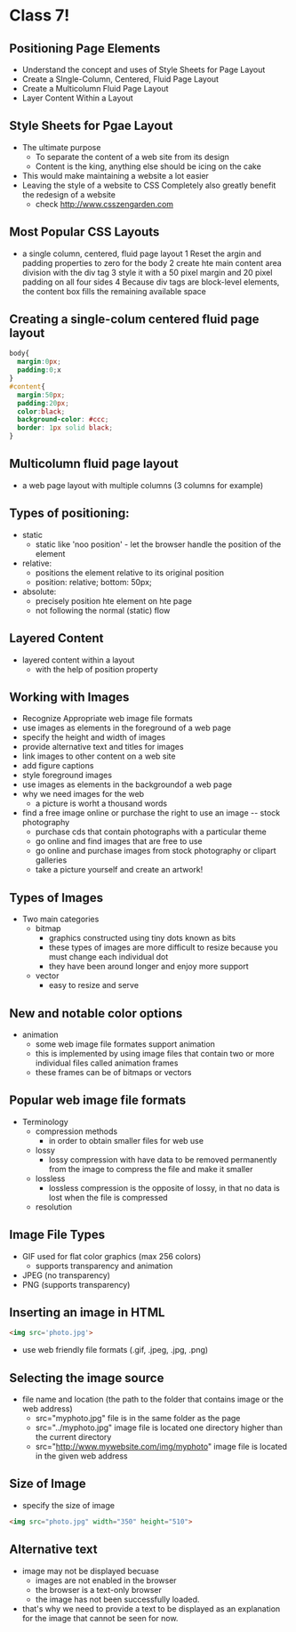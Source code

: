 # Class 7!

## Positioning Page Elements
- Understand the concept and uses of Style Sheets for Page Layout
- Create a SIngle-Column, Centered, Fluid Page Layout
- Create a Multicolumn Fluid Page Layout
- Layer Content Within a Layout

## Style Sheets for Pgae Layout
- The ultimate purpose
  - To separate the content of a web site from its design
  - Content is the king, anything else should be icing on the cake
- This would make maintaining a website a lot easier
- Leaving the style of a website to CSS Completely also greatly benefit the redesign of a website
  - check http://www.csszengarden.com

## Most Popular CSS Layouts
- a single column, centered, fluid page layout
 1 Reset the argin and padding properties to zero for the body
 2 create hte main content area division with the div tag
 3 style it with a 50 pixel margin and 20 pixel padding on all four sides
 4 Because div tags are block-level elements, the content box fills the remaining available space

## Creating a single-colum centered fluid page layout
```css
body{
  margin:0px;
  padding:0;x
}
#content{
  margin:50px;
  padding:20px;
  color:black;
  background-color: #ccc;
  border: 1px solid black;
}
```

## Multicolumn fluid page layout
- a web page layout with multiple columns (3 columns for example)

## Types of positioning:
- static
  - static like 'noo position' - let the browser handle the position of the element
- relative:
  - positions the element relative to its original position
  - position: relative; bottom: 50px;
- absolute:
  - precisely position hte element on hte page
  - not following the normal (static) flow

## Layered Content
- layered content within a layout
  - with the help of position property

## Working with Images
- Recognize Appropriate web image file formats
- use images as elements in the foreground of a web page
- specify the height and width of images
- provide alternative text and titles for images
- link images to other content on a web site
- add figure captions
- style foreground images
- use images as elements in the backgroundof a web page
- why we need images for the web
  - a picture is worht a thousand words
- find a free image online or purchase the right to use an image -- stock photography
  - purchase cds that contain photographs with a particular theme
  - go online and find images that are free to use
  - go online and purchase images from stock photography or clipart galleries
  - take a picture yourself and create an artwork!

## Types of Images
- Two main categories
  - bitmap
    - graphics constructed using tiny dots known as bits
    - these types of images are more difficult to resize because you must change each individual dot
    - they have been around longer and enjoy more support
  - vector
    - easy to resize and serve

## New and notable color options
- animation
  - some web image file formates support animation
  - this is implemented by using image files that contain two or more individual files called animation frames
  - these frames can be of bitmaps or vectors

## Popular web image file formats
- Terminology
  - compression methods
    - in order to obtain smaller files for web use
  - lossy
    - lossy compression with have data to be removed permanently from the image to compress the file and make it smaller
  - lossless
    - lossless compression is the opposite of lossy, in that no data is lost when the file is compressed
  - resolution

## Image File Types
- GIF used for flat color graphics (max 256 colors)
  - supports transparency and animation
- JPEG (no transparency)
- PNG (supports transparency)

## Inserting an image in HTML
```html
<img src='photo.jpg'>
```
- use web friendly file formats (.gif, .jpeg, .jpg, .png)

## Selecting the image source
- file name and location (the path to the folder that contains image or the web address)
  - src="myphoto.jpg" file is in the same folder as the page
  - src="../myphoto.jpg" image file is located one directory higher than the current directory
  - src="http://www.mywebsite.com/img/myphoto" image file is located in the given web address

## Size of Image
- specify the size of image
```html
<img src="photo.jpg" width="350" height="510">
```

## Alternative text
- image may not be displayed becuase
  - images are not enabled in the browser
  - the browser is a text-only browser
  - the image has not been successfully loaded.
- that's why we need to provide a text to be displayed as an explanation for the image that cannot be seen for now.

